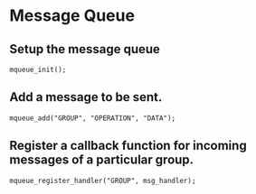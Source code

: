 # Message Queue

## Setup the message queue

    mqueue_init();

## Add a message to be sent.

    mqueue_add("GROUP", "OPERATION", "DATA");

## Register a callback function for incoming messages of a particular group.

    mqueue_register_handler("GROUP", msg_handler);
